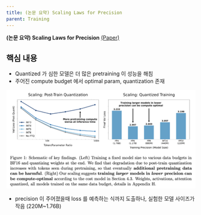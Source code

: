 ```yaml
---
title: (논문 요약) Scaling Laws for Precision
parent: Training
---
```


**(논문 요약) Scaling Laws for Precision** [(Paper)](https://arxiv.org/pdf/2411.04330)

## 핵심 내용
- Quantized 가 심한 모델은 더 많은 pretraining 이 성능을 해침
- 주어진 compute budget 에서 optimal param, quantization 존재  
<img src="/data/papers/scaling_law/compute_optimal.png" width="800" />

- precision 이 주어졌을때 loss 를 예측하는 식까지 도출하나, 실험한 모델 사이즈가 작음 (220M~1.76B)